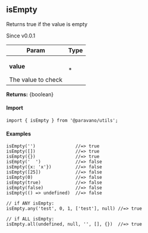 <h2>isEmpty</h2>
<p>Returns true if the value is empty</p>
<p>Since v0.0.1</p>
<table>
      <thead>
      <tr>
        <th>Param</th>
        <th>Type</th></tr>
      </thead>
      <tbody><tr><td><p><b>value</b></p>The value to check</td><td>*</td></tr></tbody>
    </table><p><b>Returns:</b> {boolean}</p>
<h4>Import</h4>

```
import { isEmpty } from '@paravano/utils';
```

  <h4>Examples</h4>




```
isEmpty('')               //=> true
isEmpty([])               //=> true
isEmpty({})               //=> true
isEmpty('  ')             //=> false
isEmpty({x: 'x'})         //=> false
isEmpty([25])             //=> false
isEmpty(0)                //=> false
isEmpty(true)             //=> false
isEmpty(false)            //=> false
isEmpty(() => undefined)  //=> false

// if ANY isEmpty:
isEmpty.any('test', 0, 1, ['test'], null) //=> true

// if ALL isEmpty:
isEmpty.all(undefined, null, '', [], {})  //=> true
```

